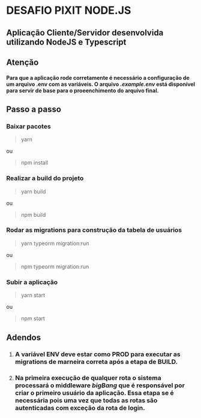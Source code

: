 # DESAFIO PIXIT NODE.JS

## Aplicação Cliente/Servidor desenvolvida utilizando NodeJS e Typescript

## Atenção

#### Para que a aplicação rode corretamente é necessário a configuração de um arquivo .env com as variáveis. O arquivo *.example.env* está disponível para servir de base para o proeenchimento do arquivo final.

## Passo a passo

### Baixar pacotes
> yarn 

ou

> npm install

### Realizar a build do projeto
> yarn build

ou

> npm build

### Rodar as migrations para construção da tabela de usuários
> yarn typeorm migration:run

ou

> npm typeorm migration:run

### Subir a aplicação
> yarn start

ou 

> npm start

## Adendos

1. ### A variável ENV deve estar como PROD para executar as migrations de marneira correta após a etapa de BUILD.



2. ### Na primeira execução de qualquer rota o sistema processará o middleware *bigBang* que é responsável por criar o primeiro usuário da aplicação. Essa etapa se é necessária pois uma vez que todas as rotas são autenticadas com exceção da rota de login.
